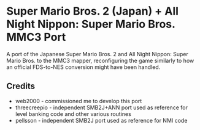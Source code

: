 # Super Mario Bros. 2 (Japan) + All Night Nippon: Super Mario Bros. MMC3 Port

A port of the Japanese Super Mario Bros. 2 and All Night Nippon: Super Mario Bros. to the MMC3 mapper, reconfiguring the game similarly to how an official FDS-to-NES conversion might have been handled.

## Credits

- web2000 - commissioned me to develop this port
- threecreepio - independent SMB2J+ANN port used as reference for level banking code and other various routines
- pellsson - independent SMB2J port used as reference for NMI code
